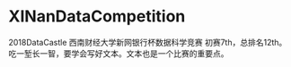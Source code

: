 # XINanDataCompetition
2018DataCastle 西南财经大学新网银行杯数据科学竞赛 初赛7th，总排名12th。
吃一堑长一智，要学会写好文本。文本也是一个比赛的重要点。
